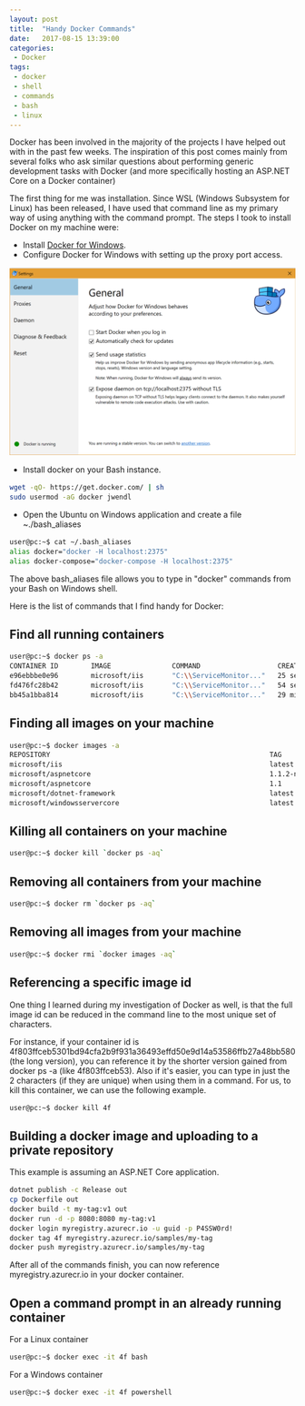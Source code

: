 ```yaml
---
layout: post
title:  "Handy Docker Commands"
date:   2017-08-15 13:39:00
categories:
 - Docker
tags:
 - docker
 - shell
 - commands
 - bash
 - linux
---
```

Docker has been involved in the majority of the projects I have helped out with in the past few weeks. The inspiration of this post comes mainly from several folks who ask similar questions about performing generic development tasks with Docker (and more specifically hosting an ASP.NET Core on a Docker container)

The first thing for me was installation. Since WSL (Windows Subsystem for Linux) has been released, I have used that command line as my primary way of using anything with the command prompt. The steps I took to install Docker on my machine were:

* Install [Docker for Windows](https://docs.docker.com/docker-for-windows/install/).
* Configure Docker for Windows with setting up the proxy port access.

![Docker for Windows Settings](/images/docker-settings.png)

* Install docker on your Bash instance.

``` bash
wget -qO- https://get.docker.com/ | sh
sudo usermod -aG docker jwendl
```

* Open the Ubuntu on Windows application and create a file ~./bash_aliases

``` bash
user@pc:~$ cat ~/.bash_aliases
alias docker="docker -H localhost:2375"
alias docker-compose="docker-compose -H localhost:2375"
```

The above bash_aliases file allows you to type in "docker" commands from your Bash on Windows shell.

Here is the list of commands that I find handy for Docker:

## Find all running containers

``` bash
user@pc:~$ docker ps -a
CONTAINER ID        IMAGE               COMMAND                   CREATED             STATUS                  PORTS               NAMES
e96ebbbe0e96        microsoft/iis       "C:\\ServiceMonitor..."   25 seconds ago      Up Less than a second   80/tcp              keen_wescoff
fd476fc28b42        microsoft/iis       "C:\\ServiceMonitor..."   54 seconds ago      Up 44 seconds           80/tcp              friendly_kare
bb45a1bba814        microsoft/iis       "C:\\ServiceMonitor..."   29 minutes ago      Up 28 minutes           80/tcp              adoring_mclean
```

## Finding all images on your machine

``` bash
user@pc:~$ docker images -a
REPOSITORY                                                      TAG                 IMAGE ID            CREATED             SIZE
microsoft/iis                                                   latest              4f803ffceb53        8 days ago          10.6GB
microsoft/aspnetcore                                            1.1.2-nanoserver    b450022c856b        13 days ago         1.22GB
microsoft/aspnetcore                                            1.1                 bff3f324b4c7        2 weeks ago         1.22GB
microsoft/dotnet-framework                                      latest              624ffeea3816        5 weeks ago         11.3GB
microsoft/windowsservercore                                     latest              2c42a1b4dea8        5 weeks ago         10.2GB
```

## Killing all containers on your machine

``` bash
user@pc:~$ docker kill `docker ps -aq`
```

## Removing all containers from your machine

``` bash
user@pc:~$ docker rm `docker ps -aq`
```

## Removing all images from your machine

``` bash
user@pc:~$ docker rmi `docker images -aq`
```

## Referencing a specific image id

One thing I learned during my investigation of Docker as well, is that the full image id can be reduced in the command line to the most unique set of characters.

For instance, if your container id is 4f803ffceb5301bd94cfa2b9f931a36493effd50e9d14a53586ffb27a48bb580 (the long version), you can reference it by the shorter version gained from docker ps -a (like 4f803ffceb53). Also if it's easier, you can type in just the 2 characters (if they are unique) when using them in a command. For us, to kill this container, we can use the following example.

``` bash
user@pc:~$ docker kill 4f
```

## Building a docker image and uploading to a private repository

This example is assuming an ASP.NET Core application.

``` bash
dotnet publish -c Release out
cp Dockerfile out
docker build -t my-tag:v1 out
docker run -d -p 8080:8080 my-tag:v1
docker login myregistry.azurecr.io -u guid -p P4SSW0rd!
docker tag 4f myregistry.azurecr.io/samples/my-tag
docker push myregistry.azurecr.io/samples/my-tag
```

After all of the commands finish, you can now reference myregistry.azurecr.io in your docker container.

## Open a command prompt in an already running container

For a Linux container

``` bash
user@pc:~$ docker exec -it 4f bash
```

For a Windows container

``` bash
user@pc:~$ docker exec -it 4f powershell
```
